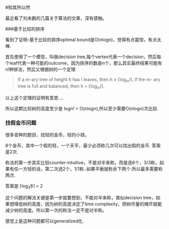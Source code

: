#知其所以然

最近看了刘未鹏的几篇关于算法的文章，深有感触。


###基于比较的排序

看到了证明-基于比较的排序optimal bound是O(nlogn)，觉得有点震惊，有点太棒.

首先使用了一个模型，叫做decision tree,每个vertex代表一个decision，然后每个leaf代表一种可能的outcome，因为排序的数是n个，那么其实最终结果可能有n!种排法，然后又根据树的一个定理

> If a m-ary tree of height h has l leaves, then h ≥ ⌈log<sub>m</sub>l⌉, if the m-
ary tree is full and balanced, then h = ⌈log<sub>m</sub>l⌉.

以上这个定理的证明有意思....

所以这颗比较树的高度至少是 logn! = O(nlogn),所以至少需要O(nlogn)次比较.


### 找假金币问题

很多变种的题目，找轻的金币，轻的小球。

8个金币，其中一个假的轻，一个天平，最少必须称几次可以找出假的金币.
答案是2次.


称法的第一步其实比较counter-intuitive，不是对半来称，而是选6个，3/3称，如果有任一方轻的话，第二次选2个，1/1称..如果平衡就称余下两个.所以最多需要称两次.

答案是 ⌈log<sub>3</sub>8⌉ = 2

这个问题的解法关键是第一步就要想到，不能对半来称，类似decision tree，如果想降低树的高度，因为树的高度决定了time complexity，把树尽量的摊开就能减少树的高度。所以第一次的称法一定不是对半称。

感觉上是这种问题都可以generalized化.


